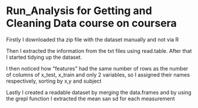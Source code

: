 # Run_Analysis for Getting and Cleaning Data course on coursera

Firstly I downloaded tha zip file with the dataset manually and not via R

Then I extracted the information from the txt files using read.table. After that I started tidying up the dataset.

I then noticed how "features" had the same number of rows as the number of columns of x_test, x_train and only 2 variables, so I assigned their names respectively, sorting by x,y and subject

Lastly I created a readable dataset by merging the data.frames and by using the grepl function I extracted the mean san sd for each measurement
